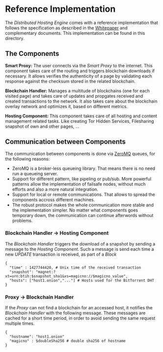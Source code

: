 # Reference Implementation

The _Distributed Hosting Engine_ comes with a reference implementation that follows the
specification as described in the [Whitepaper] and complementary documents. This
implementation can be found in this directory.

## The Components

**Smart Proxy:** The user connects via the _Smart Proxy_ to the internet. This component
takes care of the routing and triggers blockchain downloads if necessary. It allows verifies
the authenticity of a page by validating each response against the checksum stored in the
related blockchain.

**Blockchain Handler:** Manages a multitude of blockchains (one for each visited page) and
takes care of updates and propgates received and created transactions to the network. It also
takes care about the blockchain overlay network and optimizes it, based on different metrics.

**Hosting Component:** This component takes care of all hosting and content management related
tasks. Like creating Tor Hidden Services, Filesharing snapshot of own and other pages, ...

## Communication between Components

The communication between components is done via [ZeroMQ] queues, for the following reasons:

* ZeroMQ is a broker-less queueing library. That means there is no need run a queueing server.
* Support for different pattern, like pipeling or pub/sub. More powerful patterns allow the
implementation of failsafe nodes, without much efforts and also a more natural integration.
* Support for local or remote communications. That allows to spread the components accross
different machines.
* The robust protocol makes the whole communication more stable and the implementation simpler.
No matter what components goes temporary down, the communication can continue afterwords
without problems.

### Blockchain Handler -> Hosting Component

The _Blockchain Handler_ triggers the download of a snapshot by sending a message to the
_Hosting Component_. Such a message is send each time a new _UPDATE_ transaction is received,
as part of a _Block_

    {
      "time" : 1427744420, # Unix time of the received transaction
      "snapshot": "magnet:?xt=urn:btih:$snapshot_sha1&xs=magicno://$magicno_value",
      "hosts": ["host1.onion","..."] # Hosts used for the BitTorrent DHT
    }

### Proxy -> Blockchain Handler

If the _Proxy_ can not find a blockchain for an accessed host, it notifies the
_Blockchain Handler_ with the following message. These messages are cached for a
short time period, in order to avoid sending the same request multiple times.


    {
      "hostname": "host1.onion"
      "magicno" : $doubleSha256 # double sha256 of hostname
    }


[Whitepaper]: https://github.com/networld-to/blackgate/raw/master/whitepaper/distributed_hosting_whitepaper.pdf "Distributed Hosting Whitepaper"
[ZeroMQ]: http://zeromq.org/ "ZeroMQ"
